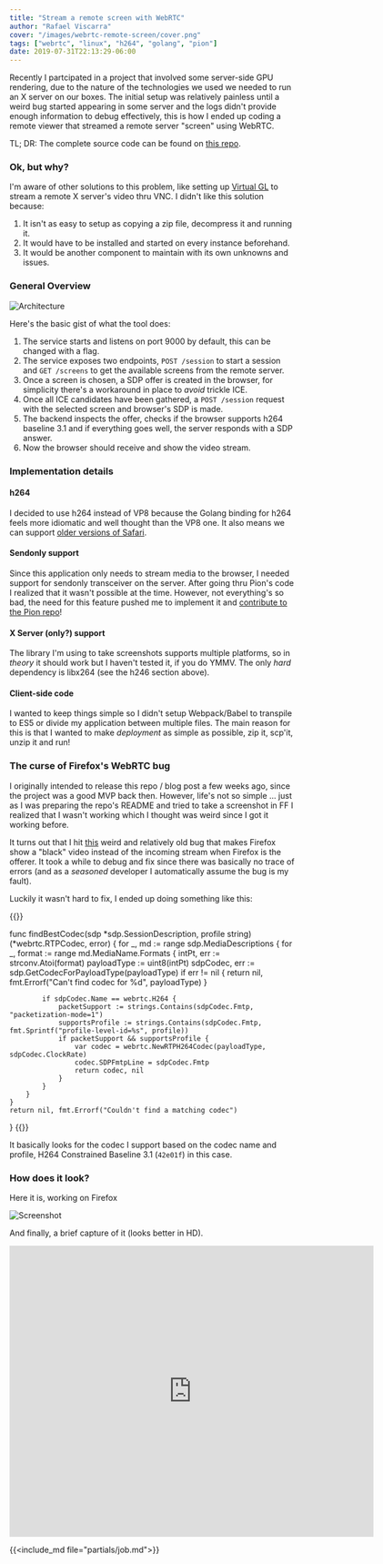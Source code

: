 ```yaml
---
title: "Stream a remote screen with WebRTC"
author: "Rafael Viscarra"
cover: "/images/webrtc-remote-screen/cover.png"
tags: ["webrtc", "linux", "h264", "golang", "pion"]
date: 2019-07-31T22:13:29-06:00
---
```


Recently I partcipated in a project that involved some server-side GPU rendering, 
due to the nature of the technologies we used we needed to run an X server on 
our boxes. The initial setup was relatively painless until a weird bug started 
appearing in some server and the logs didn't provide enough information to 
debug effectively, this is how I ended up coding a remote viewer that streamed 
a remote server "screen" using WebRTC.

<!--more-->

TL; DR: The complete source code can be found on 
[this repo](https://github.com/rviscarra/webrtc-remote-screen).

### Ok, but why?

I'm aware of other solutions to this problem, like setting up 
[Virtual GL](https://wiki.archlinux.org/index.php/VirtualGL#Using_VirtualGL_with_VNC)
to stream a remote X server's video thru VNC. I didn't like this solution 
because:

1. It isn't as easy to setup as copying a zip file, decompress it and running it.
2. It would have to be installed and started on every instance beforehand.
3. It would be another component to maintain with its own unknowns and issues.

### General Overview

![Architecture](/images/webrtc-remote-screen/architecture.png)

Here's the basic gist of what the tool does:

1. The service starts and listens on port 9000 by default, this can be changed 
with a flag.
2. The service exposes two endpoints, `POST /session` to start a session and 
`GET /screens` to get the available screens from the remote server.
3. Once a screen is chosen, a SDP offer is created in the browser,
for simplicity there's a workaround in place to _avoid_ trickle ICE.
4. Once all ICE candidates have been gathered, a `POST /session` request with 
the selected screen and browser's SDP is made.
5. The backend inspects the offer, checks if the browser supports h264 baseline 
3.1 and if everything goes well, the server responds with a SDP answer.
5. Now the browser should receive and show the video stream.

### Implementation details

#### h264

I decided to use h264 instead of VP8 because the Golang binding for h264 feels 
more idiomatic and well thought than the VP8 one. It also means we can support 
[older versions of Safari](https://webkit.org/blog/8672/on-the-road-to-webrtc-1-0-including-vp8/).

#### Sendonly support

Since this application only needs to stream media to the browser, I needed 
support for sendonly transceiver on the server. 
After going thru Pion's code I realized that it wasn't possible at the time. 
However, not everything's so bad, the need for this feature pushed me to 
implement it and 
[contribute to the Pion repo](https://pion.ly/knowledge-base/pion-internals/contributing/)! 

#### X Server (only?) support

The library I'm using to take screenshots supports multiple platforms, so in 
_theory_ it should work but I haven't tested it, if you do YMMV. The only _hard_ 
dependency is libx264 (see the h246  section above).

#### Client-side code

I wanted to keep things simple so I didn't setup Webpack/Babel to transpile to 
ES5 or divide my application between multiple files. The main reason for this is 
that I wanted to make _deployment_ as simple as possible, zip it, scp'it, unzip 
it and run!
 
### The curse of Firefox's WebRTC bug

I originally intended to release this repo / blog post a few weeks ago, since 
the project was a good MVP back then. However, life's not so simple ... just as 
I was preparing the repo's README and tried to take a screenshot in FF I 
realized that I wasn't working which I thought was weird since I got it working 
before.

It turns out that I hit [this](https://bugzilla.mozilla.org/show_bug.cgi?id=1333879) 
weird and relatively old bug that makes Firefox show a "black" video instead of 
the incoming stream when Firefox is the offerer. It took a while to debug and 
fix since there was basically no trace of errors (and as a _seasoned_ developer 
I automatically assume the bug is my fault).

Luckily it wasn't hard to fix, I ended up doing something like this:

{{<highlight go>}}

func findBestCodec(sdp *sdp.SessionDescription, profile string) (*webrtc.RTPCodec, error) {
	for _, md := range sdp.MediaDescriptions {
		for _, format := range md.MediaName.Formats {
			intPt, err := strconv.Atoi(format)
			payloadType := uint8(intPt)
			sdpCodec, err := sdp.GetCodecForPayloadType(payloadType)
			if err != nil {
				return nil, fmt.Errorf("Can't find codec for %d", payloadType)
			}

			if sdpCodec.Name == webrtc.H264 {
				packetSupport := strings.Contains(sdpCodec.Fmtp, "packetization-mode=1")
				supportsProfile := strings.Contains(sdpCodec.Fmtp, fmt.Sprintf("profile-level-id=%s", profile))
				if packetSupport && supportsProfile {
					var codec = webrtc.NewRTPH264Codec(payloadType, sdpCodec.ClockRate)
					codec.SDPFmtpLine = sdpCodec.Fmtp
					return codec, nil
				}
			}
		}
	}
	return nil, fmt.Errorf("Couldn't find a matching codec")
}
{{</highlight>}}

It basically looks for the codec I support based on the codec name and profile, 
H264 Constrained Baseline 3.1 (`42e01f`) in this case.

### How does it look?

Here it is, working on Firefox

![Screenshot](/images/webrtc-remote-screen/demo.png)

And finally, a brief capture of it (looks better in HD).

<iframe src='https://gfycat.com/ifr/ThunderousBaggyJunebug' frameborder='0' scrolling='no' allowfullscreen width='640' height='512'></iframe>

{{<include_md file="partials/job.md">}}